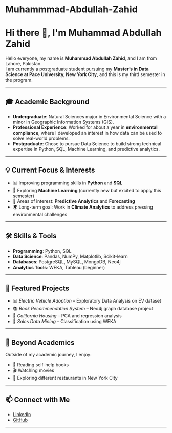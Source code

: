 # Muhammmad-Abdullah-Zahid

# Hi there 👋, I'm Muhammad Abdullah Zahid  

Hello everyone, my name is **Muhammad Abdullah Zahid**, and I am from Lahore, Pakistan.  
I am currently a postgraduate student pursuing my **Master’s in Data Science at Pace University, New York City**, and this is my third semester in the program.  

---

## 🎓 Academic Background  
- **Undergraduate**: Natural Sciences major in Environmental Science with a minor in Geographic Information Systems (GIS).  
- **Professional Experience**: Worked for about a year in **environmental compliance**, where I developed an interest in how data can be used to solve real-world problems.  
- **Postgraduate**: Chose to pursue Data Science to build strong technical expertise in Python, SQL, Machine Learning, and predictive analytics.  

---

## 💡 Current Focus & Interests  
- 📊 Improving programming skills in **Python** and **SQL**  
- 🤖 Exploring **Machine Learning** (currently new but excited to apply this semester)  
- 🔮 Areas of interest: **Predictive Analytics** and **Forecasting**  
- 🌍 Long-term goal: Work in **Climate Analytics** to address pressing environmental challenges  

---

## 🛠️ Skills & Tools  
- **Programming**: Python, SQL  
- **Data Science**: Pandas, NumPy, Matplotlib, Scikit-learn  
- **Databases**: PostgreSQL, MySQL, MongoDB, Neo4j  
- **Analytics Tools**: WEKA, Tableau (beginner)  

---

## 📌 Featured Projects  
- 📊 *Electric Vehicle Adoption* – Exploratory Data Analysis on EV dataset  
- 📚 *Book Recommendation System* – Neo4j graph database project  
- 🏡 *California Housing* – PCA and regression analysis  
- 🛒 *Sales Data Mining* – Classification using WEKA  

---

## 🌱 Beyond Academics  
Outside of my academic journey, I enjoy:  
- 📖 Reading self-help books  
- 🎬 Watching movies  
- 🍴 Exploring different restaurants in New York City  

---

## 📫 Connect with Me  
- [LinkedIn](www.linkedin.com/in/muhammad-abdullah-zahid14)  
- [GitHub](https://github.com/Lucid1498/Muhammmad-Abdullah-Zahid?tab=readme-ov-file)  

---

